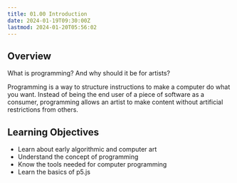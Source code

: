 ```yaml
---
title: 01.00 Introduction
date: 2024-01-19T09:30:00Z
lastmod: 2024-01-20T05:56:02
---
```


## Overview

What is programming? And why should it be for artists?

Programming is a way to structure instructions to make a computer do what you want. Instead of being the end user of a piece of software as a consumer, programming allows an artist to make content without artificial restrictions from others.

## Learning Objectives

- Learn about early algorithmic and computer art
- Understand the concept of programming
- Know the tools needed for computer programming
- Learn the basics of p5.js
